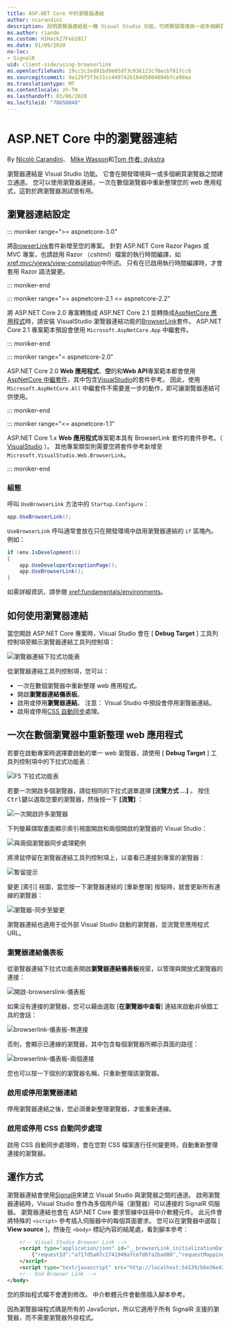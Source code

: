 ```yaml
---
title: ASP.NET Core 中的瀏覽器連結
author: ncarandini
description: 說明瀏覽器連結是一種 Visual Studio 功能，可將開發環境與一或多個網頁瀏覽器連結在一起。
ms.author: riande
ms.custom: H1Hack27Feb2017
ms.date: 01/09/2020
no-loc:
- SignalR
uid: client-side/using-browserlink
ms.openlocfilehash: 19cc3c2ed91bd9e05df3c036123c78ecbf81fcc0
ms.sourcegitcommit: 9a129f5f3e31cc449742b164d5004894bfca90aa
ms.translationtype: MT
ms.contentlocale: zh-TW
ms.lasthandoff: 03/06/2020
ms.locfileid: "78658848"
---
```

# <a name="browser-link-in-aspnet-core"></a>ASP.NET Core 中的瀏覽器連結

By [Nicolò Carandini](https://github.com/ncarandini)、 [Mike Wasson](https://github.com/MikeWasson)和[Tom 作者: dykstra](https://github.com/tdykstra)

瀏覽器連結是 Visual Studio 功能。 它會在開發環境與一或多個網頁瀏覽器之間建立通道。 您可以使用瀏覽器連結，一次在數個瀏覽器中重新整理您的 web 應用程式，這對於跨瀏覽器測試很有用。

## <a name="browser-link-setup"></a>瀏覽器連結設定

::: moniker range=">= aspnetcore-3.0"

將[BrowserLink](https://www.nuget.org/packages/Microsoft.VisualStudio.Web.BrowserLink/)套件新增至您的專案。 針對 ASP.NET Core Razor Pages 或 MVC 專案，也請啟用 Razor （*cshtml*）檔案的執行時間編譯，如 <xref:mvc/views/view-compilation>中所述。 只有在已啟用執行時間編譯時，才會套用 Razor 語法變更。

::: moniker-end

::: moniker range=">= aspnetcore-2.1 <= aspnetcore-2.2"

將 ASP.NET Core 2.0 專案轉換成 ASP.NET Core 2.1 並轉換成[AspNetCore 應用程式](xref:fundamentals/metapackage-app)時，請安裝 VisualStudio 瀏覽器連結功能的[BrowserLink](https://www.nuget.org/packages/Microsoft.VisualStudio.Web.BrowserLink/)套件。 ASP.NET Core 2.1 專案範本預設會使用 `Microsoft.AspNetCore.App` 中繼套件。

::: moniker-end

::: moniker range="= aspnetcore-2.0"

ASP.NET Core 2.0 **Web 應用程式**、**空**的和**Web API**專案範本都會使用[AspNetCore 中繼套件](xref:fundamentals/metapackage)，其中包含[VisualStudio](https://www.nuget.org/packages/Microsoft.VisualStudio.Web.BrowserLink/)的套件參考。 因此，使用 `Microsoft.AspNetCore.All` 中繼套件不需要進一步的動作，即可讓瀏覽器連結可供使用。

::: moniker-end

::: moniker range="<= aspnetcore-1.1"

ASP.NET Core 1.x **Web 應用程式**專案範本具有 BrowserLink 套件的套件參考。（ [VisualStudio](https://www.nuget.org/packages/Microsoft.VisualStudio.Web.BrowserLink/) ）。 其他專案類型則需要您將套件參考新增至 `Microsoft.VisualStudio.Web.BrowserLink`。

::: moniker-end

### <a name="configuration"></a>組態

呼叫 `UseBrowserLink` 方法中的 `Startup.Configure`：

```csharp
app.UseBrowserLink();
```

`UseBrowserLink` 呼叫通常會放在只在開發環境中啟用瀏覽器連結的 `if` 區塊內。 例如：

```csharp
if (env.IsDevelopment())
{
    app.UseDeveloperExceptionPage();
    app.UseBrowserLink();
}
```

如需詳細資訊，請參閱 <xref:fundamentals/environments>。

## <a name="how-to-use-browser-link"></a>如何使用瀏覽器連結

當您開啟 ASP.NET Core 專案時，Visual Studio 會在 [ **Debug Target** ] 工具列控制項旁顯示瀏覽器連結工具列控制項：

![瀏覽器連結下拉式功能表](using-browserlink/_static/browserLink-dropdown-menu.png)

從瀏覽器連結工具列控制項，您可以：

* 一次在數個瀏覽器中重新整理 web 應用程式。
* 開啟**瀏覽器連結儀表板**。
* 啟用或停用**瀏覽器連結**。 注意： Visual Studio 中預設會停用瀏覽器連結。
* 啟用或停用[CSS 自動同步](#enable-or-disable-css-auto-sync)處理。

## <a name="refresh-the-web-app-in-several-browsers-at-once"></a>一次在數個瀏覽器中重新整理 web 應用程式

若要在啟動專案時選擇要啟動的單一 web 瀏覽器，請使用 [ **Debug Target** ] 工具列控制項中的下拉式功能表：

![F5 下拉式功能表](using-browserlink/_static/debug-target-dropdown-menu.png)

若要一次開啟多個瀏覽器，請從相同的下拉式選單選擇 **[流覽方式 ...]** 。 按住<kbd>Ctrl</kbd>鍵以選取您要的瀏覽器，然後按一下 **[流覽]** ：

![一次開啟許多瀏覽器](using-browserlink/_static/open-many-browsers-at-once.png)

下列螢幕擷取畫面顯示索引視圖開啟和兩個開啟的瀏覽器的 Visual Studio：

![與兩個瀏覽器同步處理範例](using-browserlink/_static/sync-with-two-browsers-example.png)

將滑鼠停留在瀏覽器連結工具列控制項上，以查看已連接到專案的瀏覽器：

![暫留提示](using-browserlink/_static/hoover-tip.png)

變更 [索引] 視圖，當您按一下瀏覽器連結的 [重新整理] 按鈕時，就會更新所有連線的瀏覽器：

![瀏覽器-同步至變更](using-browserlink/_static/browsers-sync-to-changes.png)

瀏覽器連結也適用于從外部 Visual Studio 啟動的瀏覽器，並流覽至應用程式 URL。

### <a name="the-browser-link-dashboard"></a>瀏覽器連結儀表板

從瀏覽器連結下拉式功能表開啟**瀏覽器連結儀表板**視窗，以管理與開放式瀏覽器的連接：

![開啟-browserslink-儀表板](using-browserlink/_static/open-browserlink-dashboard.png)

如果沒有連接的瀏覽器，您可以藉由選取 [**在瀏覽器中查看**] 連結來啟動非偵錯工具的會話：

![browserlink-儀表板-無連接](using-browserlink/_static/browserlink-dashboard-no-connections.png)

否則，會顯示已連線的瀏覽器，其中包含每個瀏覽器所顯示頁面的路徑：

![browserlink-儀表板-兩個連接](using-browserlink/_static/browserlink-dashboard-two-connections.png)

您也可以按一下個別的瀏覽器名稱，只重新整理該瀏覽器。

### <a name="enable-or-disable-browser-link"></a>啟用或停用瀏覽器連結

停用瀏覽器連結之後，您必須重新整理瀏覽器，才能重新連線。

### <a name="enable-or-disable-css-auto-sync"></a>啟用或停用 CSS 自動同步處理

啟用 CSS 自動同步處理時，會在您對 CSS 檔案進行任何變更時，自動重新整理連接的瀏覽器。

## <a name="how-it-works"></a>運作方式

瀏覽器連結會使用[SignalR](xref:signalr/introduction)來建立 Visual Studio 與瀏覽器之間的通道。 啟用瀏覽器連結時，Visual Studio 會作為多個用戶端（瀏覽器）可以連接的 SignalR 伺服器。 瀏覽器連結也會在 ASP.NET Core 要求管線中註冊中介軟體元件。 此元件會將特殊的 `<script>` 參考插入伺服器中的每個頁面要求。 您可以在瀏覽器中選取 [ **View source** ]，然後在 `<body>` 標記內容的結尾處，看到腳本參考：

```html
    <!-- Visual Studio Browser Link -->
    <script type="application/json" id="__browserLink_initializationData">
        {"requestId":"a717d5a07c1741949a7cefd6fa2bad08","requestMappingFromServer":false}
    </script>
    <script type="text/javascript" src="http://localhost:54139/b6e36e429d034f578ebccd6a79bf19bf/browserLink" async="async"></script>
    <!-- End Browser Link -->
</body>
```

您的原始程式檔不會遭到修改。 中介軟體元件會動態插入腳本參考。

因為瀏覽器端程式碼是所有的 JavaScript，所以它適用于所有 SignalR 支援的瀏覽器，而不需要瀏覽器外掛程式。
